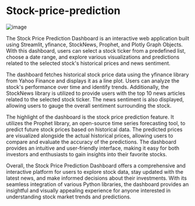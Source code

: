 # Stock-price-prediction

![image](https://github.com/Saiannadi/Stock-price-prediction/assets/111168434/ba0d7fed-9e11-4359-b979-1b12ef30672c)

The Stock Price Prediction Dashboard is an interactive web application built using Streamlit, yfinance, StockNews, Prophet, and Plotly Graph Objects. With this dashboard, users can select a stock ticker from a predefined list, choose a date range, and explore various visualizations and predictions related to the selected stock's historical prices and news sentiment.

The dashboard fetches historical stock price data using the yfinance library from Yahoo Finance and displays it as a line plot. Users can analyze the stock's performance over time and identify trends. Additionally, the StockNews library is utilized to provide users with the top 10 news articles related to the selected stock ticker. The news sentiment is also displayed, allowing users to gauge the overall sentiment surrounding the stock.

The highlight of the dashboard is the stock price prediction feature. It utilizes the Prophet library, an open-source time series forecasting tool, to predict future stock prices based on historical data. The predicted prices are visualized alongside the actual historical prices, allowing users to compare and evaluate the accuracy of the predictions. The dashboard provides an intuitive and user-friendly interface, making it easy for both investors and enthusiasts to gain insights into their favorite stocks.

Overall, the Stock Price Prediction Dashboard offers a comprehensive and interactive platform for users to explore stock data, stay updated with the latest news, and make informed decisions about their investments. With its seamless integration of various Python libraries, the dashboard provides an insightful and visually appealing experience for anyone interested in understanding stock market trends and predictions.




